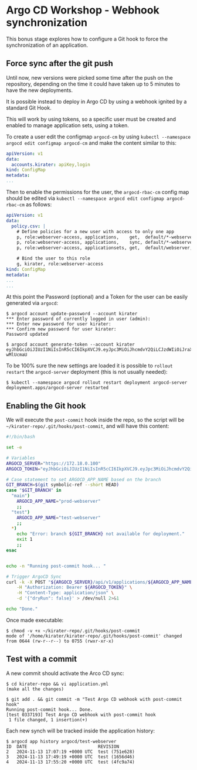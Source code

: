 # Argo CD Workshop - Webhook synchronization

This bonus stage explores how to configure a Git hook to force the
synchronization of an application.

## Force sync after the git push

Until now, new versions were picked some time after the push on the repository,
depending on the time it could have taken up to 5 minutes to have the new
deployments.

It is possible instead to deploy in Argo CD by using a webhook ignited by a
standard Git Hook.

This will work by using tokens, so a specific user must be created and enabled
to manage application sets, using a token.

To create a user edit the configmap `argocd-cm` by using
`kubectl --namespace argocd edit configmap argocd-cm` and make the content
similar to this:

```yaml
apiVersion: v1
data:
  accounts.kirater: apiKey,login
kind: ConfigMap
metadata:
...
```

Then to enable the permissions for the user, the `argocd-rbac-cm` config map
should be edited via `kubectl --namespace argocd edit configmap argocd-rbac-cm`
as follows:

```yaml
apiVersion: v1
data:
  policy.csv: |
    # Define policies for a new user with access to only one app
    p, role:webserver-access, applications,    get,  default/*-webserver, allow
    p, role:webserver-access, applications,    sync, default/*-webserver, allow
    p, role:webserver-access, applicationsets, get,  default/webserver,   allow

    # Bind the user to this role
    g, kirater, role:webserver-access
kind: ConfigMap
metadata:
...
...
```

At this point the Password (optional) and a Token for the user can be easily
generated via `argocd`:

```console
$ argocd account update-password --account kirater
*** Enter password of currently logged in user (admin):
*** Enter new password for user kirater:
*** Confirm new password for user kirater:
Password updated

$ argocd account generate-token --account kirater
eyJhbGciOiJIUzI1NiIsInR5cCI6IkpXVCJ9.eyJpc3MiOiJhcmdvY2QiLCJzdWIiOiJraXJhdGVyOmFwaUtleSIsIm5iZiI6MTczMTUxNTY4MSwiaWF0IjoxNzMxNTE1NjgxLCJqdGkiOiIyMjVjODgxMi01MmI4LTQ2OTctOWViZC00YzRiY2ExMGViNzUifQ.EJrO_bvhrPBS9BqEXcCanVQd621cSvh9r7-wMlUcmaU
```

To be 100% sure the new settings are loaded it is possible to `rollout restart`
the `argocd-server` deployment (this is not usually needed):

```console
$ kubectl --namespace argocd rollout restart deployment argocd-server
deployment.apps/argocd-server restarted
```

## Enabling the Git hook

We will execute the `post-commit` hook inside the repo, so the script will be
`~/kirater-repo/.git/hooks/post-commit`, and will have this content:

```bash
#!/bin/bash

set -e

# Variables
ARGOCD_SERVER="https://172.18.0.100"
ARGOCD_TOKEN="eyJhbGciOiJIUzI1NiIsInR5cCI6IkpXVCJ9.eyJpc3MiOiJhcmdvY2QiLCJzdWIiOiJraXJhdGVyOmFwaUtleSIsIm5iZiI6MTczMTUxODI2NSwiaWF0IjoxNzMxNTE4MjY1LCJqdGkiOiIyY2MwOTNhMC0wNzY4LTRiNDgtYTljYy04YTkzMTE1NWIzMDIifQ.ZTKHbYacGPTg-GPGQ6FxvdCMwcg6Uom-9_qsrVOW-C4"

# Case statement to set ARGOCD_APP_NAME based on the branch
GIT_BRANCH=$(git symbolic-ref --short HEAD)
case "$GIT_BRANCH" in
  "main")
    ARGOCD_APP_NAME="prod-webserver"
    ;;
  "test")
    ARGOCD_APP_NAME="test-webserver"
    ;;
  *)
    echo "Error: branch ${GIT_BRANCH} not available for deployment."
    exit 1
    ;;
esac


echo -n "Running post-commit hook... "

# Trigger ArgoCD Sync
curl -k -X POST "${ARGOCD_SERVER}/api/v1/applications/${ARGOCD_APP_NAME}/sync" \
    -H "Authorization: Bearer ${ARGOCD_TOKEN}" \
    -H "Content-Type: application/json" \
    -d '{"dryRun": false}' > /dev/null 2>&1

echo "Done."
```

Once made executable:

```console
$ chmod -v +x ~/kirater-repo/.git/hooks/post-commit
mode of '/home/kirater/kirater-repo/.git/hooks/post-commit' changed from 0644 (rw-r--r--) to 0755 (rwxr-xr-x)
```

## Test with a commit

A new commit should activate the Arco CD sync:

```console
$ cd kirater-repo && vi application.yml
(make all the changes)

$ git add . && git commit -m "Test Argo CD webhook with post-commit hook"
Running post-commit hook... Done.
[test 0337193] Test Argo CD webhook with post-commit hook
 1 file changed, 1 insertion(+)
```

Each new synch will be tracked inside the application history:

```console
$ argocd app history argocd/test-webserver
ID  DATE                           REVISION
2   2024-11-13 17:07:19 +0000 UTC  test (751e628)
3   2024-11-13 17:49:19 +0000 UTC  test (1656d46)
4   2024-11-13 17:55:20 +0000 UTC  test (4fc9a74)
```

